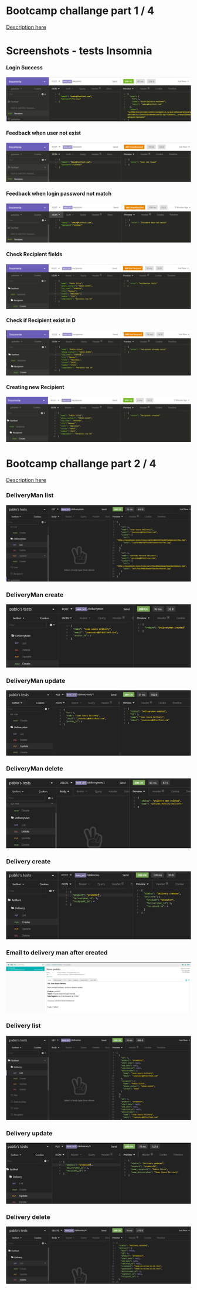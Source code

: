 # Bootcamp challange part 1 / 4

[Description here](https://github.com/Rocketseat/bootcamp-gostack-desafio-02)

# Screenshots - tests Insomnia

[login_success]: https://github.com/pablorodrigo/gostack_bootcamp/blob/master/fastfeet_challenge/screenshots/login_success.PNG "Login Success"

[error_check_user_exist]: https://github.com/pablorodrigo/gostack_bootcamp/blob/master/fastfeet_challenge/screenshots/error_check_user_exist.PNG "Feedback when user not exist"

[error_check_password]: https://github.com/pablorodrigo/gostack_bootcamp/blob/master/fastfeet_challenge/screenshots/error_check_password.PNG "Feedback when login password not match"

[recipient_check_fields]: https://github.com/pablorodrigo/gostack_bootcamp/blob/master/fastfeet_challenge/screenshots/recipient_check_fields.PNG "Check Recipient fields"

[recipient_check_fields_exist]: https://github.com/pablorodrigo/gostack_bootcamp/blob/master/fastfeet_challenge/screenshots/recipient_check_fields_exist.PNG "Check if Recipient exist in DB"

[recipient_store]: https://github.com/pablorodrigo/gostack_bootcamp/blob/master/fastfeet_challenge/screenshots/recipient_store.PNG "New Recipient"

[delivery_store]: https://github.com/pablorodrigo/gostack_bootcamp/blob/master/fastfeet_challenge/screenshots/delivery_store.PNG "New Delivery"

[delivery_index]: https://github.com/pablorodrigo/gostack_bootcamp/blob/master/fastfeet_challenge/screenshots/delivery_index.PNG "Delivery list"

[delivery_update]: https://github.com/pablorodrigo/gostack_bootcamp/blob/master/fastfeet_challenge/screenshots/delivery_update.PNG "Delivery update"

[delivery_delete]: https://github.com/pablorodrigo/gostack_bootcamp/blob/master/fastfeet_challenge/screenshots/delivery_delete.PNG "Delivery delete"

[delivery_email]: https://github.com/pablorodrigo/gostack_bootcamp/blob/master/fastfeet_challenge/screenshots/delivery_email.PNG "Delivery email"

[deliveryman_index]: https://github.com/pablorodrigo/gostack_bootcamp/blob/master/fastfeet_challenge/screenshots/deliveryman_index.PNG "Delivery list"

[deliveryman_store]: https://github.com/pablorodrigo/gostack_bootcamp/blob/master/fastfeet_challenge/screenshots/deliveryman_store.PNG "Delivery created"

[deliveryman_update]: https://github.com/pablorodrigo/gostack_bootcamp/blob/master/fastfeet_challenge/screenshots/deliveryman_update.PNG "Delivery updated"

[deliveryman_delete]: https://github.com/pablorodrigo/gostack_bootcamp/blob/master/fastfeet_challenge/screenshots/deliveryman_delete.PNG "Delivery deleted"




#### Login Success
![alt text][login_success]

#### Feedback when user not exist
![alt text][error_check_user_exist]

#### Feedback when login password not match
![alt text][error_check_password]

#### Check Recipient fields
![alt text][recipient_check_fields]

#### Check if Recipient exist in D
![alt text][recipient_check_fields_exist]

#### Creating new Recipient
![alt text][recipient_store]

# Bootcamp challange part 2 / 4

[Description here](https://github.com/Rocketseat/bootcamp-gostack-desafio-03)

### DeliveryMan list
![alt text][deliveryman_index]

### DeliveryMan create
![alt text][deliveryman_store]

### DeliveryMan update
![alt text][deliveryman_update]

### DeliveryMan delete
![alt text][deliveryman_delete]

### Delivery create
![alt text][delivery_store]

### Email to delivery man after created
![alt text][delivery_email]

### Delivery list
![alt text][delivery_index]

### Delivery update
![alt text][delivery_update]

### Delivery delete
![alt text][delivery_delete]
